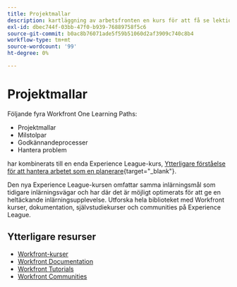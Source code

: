 ```yaml
---
title: Projektmallar
description: kartläggning av arbetsfronten en kurs för att få se lektionskurser
exl-id: dbec744f-03bb-47f0-b939-76889758f5c6
source-git-commit: b0ac8b76071ade5f59b51060d2af3909c740c8b4
workflow-type: tm+mt
source-wordcount: '99'
ht-degree: 0%

---
```


# Projektmallar

Följande fyra Workfront One Learning Paths:

* Projektmallar
* Milstolpar
* Godkännandeprocesser
* Hantera problem

har kombinerats till en enda Experience League-kurs, [Ytterligare förståelse för att hantera arbetet som en planerare](https://experienceleague.adobe.com/?recommended=Workfront-U-1-2022.3.planners){target="_blank"}.

Den nya Experience League-kursen omfattar samma inlärningsmål som tidigare inlärningsvägar och har där det är möjligt optimerats för att ge en heltäckande inlärningsupplevelse.  Utforska hela biblioteket med Workfront kurser, dokumentation, självstudiekurser och communities på Experience League.

## Ytterligare resurser

* [Workfront-kurser](https://experienceleague.adobe.com/?lang=en&amp;Solution=Workfront#courses)
* [Workfront Documentation](https://experienceleague.adobe.com/docs/workfront.html)
* [Workfront Tutorials](https://experienceleague.adobe.com/docs/workfront-learn/tutorials-workfront/home.html)
* [Workfront Communities](https://experienceleaguecommunities.adobe.com/t5/workfront/ct-p/workfront)

